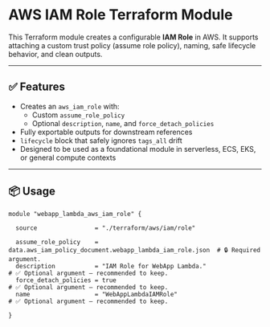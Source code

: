 # AWS IAM Role Terraform Module

This Terraform module creates a configurable **IAM Role** in AWS. It supports attaching a custom trust policy (assume role policy), naming, safe lifecycle behavior, and clean outputs.

---

## ✅ Features

- Creates an `aws_iam_role` with:
  - Custom `assume_role_policy`
  - Optional `description`, `name`, and `force_detach_policies`
- Fully exportable outputs for downstream references
- `lifecycle` block that safely ignores `tags_all` drift
- Designed to be used as a foundational module in serverless, ECS, EKS, or general compute contexts

---

## 📦 Usage

```hcl
module "webapp_lambda_aws_iam_role" {

  source                = "./terraform/aws/iam/role"

  assume_role_policy    = data.aws_iam_policy_document.webapp_lambda_iam_role.json  # 🔒 Required argument.
  description           = "IAM Role for WebApp Lambda."                             # ✅ Optional argument — recommended to keep.
  force_detach_policies = true                                                      # ✅ Optional argument — recommended to keep.
  name                  = "WebAppLambdaIAMRole"                                     # ✅ Optional argument — recommended to keep.

}
